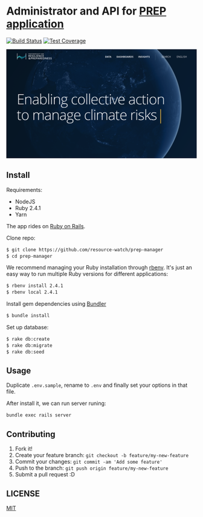 # Administrator and API for [PREP application](https://github.com/resource-watch/prep-app)

[![Build Status](https://travis-ci.org/resource-watch/prep-api.svg?branch=master)](https://travis-ci.org/resource-watch/prep-api)
[![Test Coverage](https://api.codeclimate.com/v1/badges/59331ed7504c0e00db4c/test_coverage)](https://codeclimate.com/github/resource-watch/prep-api/test_coverage)

![PREP](screenshot.png?raw=true "The Climate Partnership for Resilience and Preparedness")


## Install

Requirements:

* NodeJS
* Ruby 2.4.1
* Yarn

The app rides on [Ruby on Rails](http://rubyonrails.org).

Clone repo:

```bash
$ git clone https://github.com/resource-watch/prep-manager
$ cd prep-manager
```

We recommend managing your Ruby installation through
[rbenv](https://github.com/sstephenson/rbenv). It's just an easy way to
run multiple Ruby versions for different applications:

```bash
$ rbenv install 2.4.1
$ rbenv local 2.4.1
```

Install gem dependencies using [Bundler](http://bundler.io/)

```bash
$ bundle install
```

Set up database:

```bash
$ rake db:create
$ rake db:migrate
$ rake db:seed
```

## Usage

Duplicate `.env.sample`, rename to `.env` and finally set your options in that file.

After install it, we can run server runing:

```bash
bundle exec rails server
```


## Contributing

1. Fork it!
2. Create your feature branch: `git checkout -b feature/my-new-feature`
3. Commit your changes: `git commit -am 'Add some feature'`
4. Push to the branch: `git push origin feature/my-new-feature`
5. Submit a pull request :D


## LICENSE

[MIT](LICENSE)
